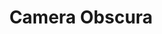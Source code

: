 ---
title: "Camera Obscura"
summary: "Camera Obscura is a Scottish indie pop band from Glasgow. The group formed in 1996, and have released five albums to date – the most recent of which, Desire Lines, was released in 2013. The current members of the band are vocalist Tracyanne Campbell, guitarist Kenny McKeeve, bassist Gavin Dunbar, and drummer Lee Thomson. The band undertook an extended hiatus in 2015, following the death of long-serving keyboardist Carey Lander. The surviving members later reconvened in 2018. The band's bright take on indie pop has been frequently described as \"twee pop,\" and garnered comparisons to fellow Scottish band Belle & Sebastian. The band have also been praised for their \"honest, wide, and adult approach to heartbreak, romantic liaisons, and escapism.\""
slug: "camera-obscura"
image: "camera-obscura.jpg"
apple_music_artist_url: "https://music.apple.com/gb/artist/camera-obscura/17885376"
wikipedia_url: "https://en.wikipedia.org/wiki/Camera_Obscura_(band)"
---